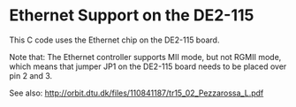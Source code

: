 # Ethernet Support on the DE2-115

This C code uses the Ethernet chip on the DE2-115 board.

Note that: The Ethernet controller supports MII mode, but not RGMII mode,
which means that jumper JP1 on the DE2-115 board needs to be placed
over pin 2 and 3.

See also: http://orbit.dtu.dk/files/110841187/tr15_02_Pezzarossa_L.pdf
